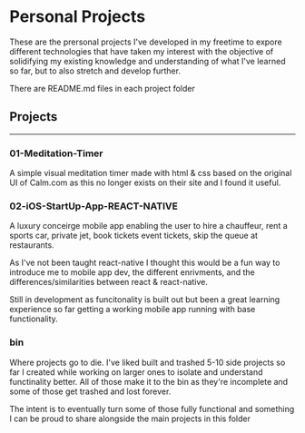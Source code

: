 # Personal Projects

These are the prersonal projects I've developed in my freetime to expore different technologies that have taken my interest with the objective of solidifying my existing knowledge and understanding of what I've learned so far, but to also stretch and develop further.

There are README.md files in each project folder
## Projects
--------

### 01-Meditation-Timer
A simple visual meditation timer made with html & css based on the original UI of Calm.com as this no longer exists on their site and I found it useful. 

### 02-iOS-StartUp-App-REACT-NATIVE
A luxury conceirge mobile app enabling the user to hire a chauffeur, rent a sports car, private jet, book tickets event tickets, skip the queue at restaurants.

As I've not been taught react-native I thought this would be a fun way to introduce me to mobile app dev, the different enrivments, and the differences/similarities between react & react-native.

Still in development as funcitonality is built out but been a great learning experience so far getting a working mobile app running with base functionality.

### bin
Where projects go to die. I've liked built and trashed 5-10 side projects so far I created while working on larger ones to isolate and understand functinality better. All of those make it to the bin as they're incomplete and some of those get trashed and lost forever.

The intent is to eventually turn some of those fully functional and something I can be proud to share alongside the main projects in this folder
